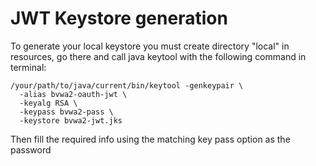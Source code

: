 # JWT Keystore generation

To generate your local keystore you must create directory "local" in resources,
go there and call java keytool with the following command in terminal:

```
/your/path/to/java/current/bin/keytool -genkeypair \
  -alias bvwa2-oauth-jwt \
  -keyalg RSA \
  -keypass bvwa2-pass \
  -keystore bvwa2-jwt.jks 
```

Then fill the required info using the matching key pass option as the password
